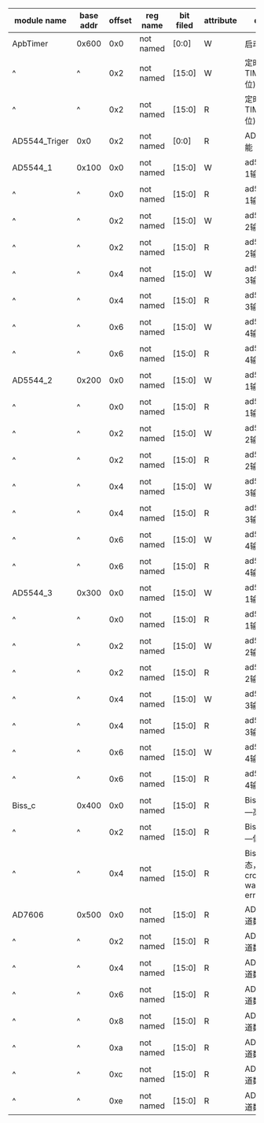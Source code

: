 |module name|base addr|offset|reg name|bit filed|attribute|description|
|---------|----------|----------|----------|----------|----------|----------|
ApbTimer|0x600|0x0|not named|[0:0]|W| 启动定时器|
^|^|0x2|not named|[15:0]|W| 定时器TIMER_LOAD(16位)|
^|^|0x2|not named|[15:0]|R| 定时器TIMER_LOAD(16位)|
AD5544_Triger|0x0|0x2|not named|[0:0]|R| AD5544----使能|
AD5544_1|0x100|0x0|not named|[15:0]|W| ad5544---通道1输出数据|
^|^|0x0|not named|[15:0]|R| ad5544---通道1输出数据|
^|^|0x2|not named|[15:0]|W| ad5544---通道2输出数据|
^|^|0x2|not named|[15:0]|R| ad5544---通道2输出数据|
^|^|0x4|not named|[15:0]|W| ad5544---通道3输出数据|
^|^|0x4|not named|[15:0]|R| ad5544---通道3输出数据|
^|^|0x6|not named|[15:0]|W| ad5544---通道4输出数据|
^|^|0x6|not named|[15:0]|R| ad5544---通道4输出数据|
AD5544_2|0x200|0x0|not named|[15:0]|W| ad5544---通道1输出数据|
^|^|0x0|not named|[15:0]|R| ad5544---通道1输出数据|
^|^|0x2|not named|[15:0]|W| ad5544---通道2输出数据|
^|^|0x2|not named|[15:0]|R| ad5544---通道2输出数据|
^|^|0x4|not named|[15:0]|W| ad5544---通道3输出数据|
^|^|0x4|not named|[15:0]|R| ad5544---通道3输出数据|
^|^|0x6|not named|[15:0]|W| ad5544---通道4输出数据|
^|^|0x6|not named|[15:0]|R| ad5544---通道4输出数据|
AD5544_3|0x300|0x0|not named|[15:0]|W| ad5544---通道1输出数据|
^|^|0x0|not named|[15:0]|R| ad5544---通道1输出数据|
^|^|0x2|not named|[15:0]|W| ad5544---通道2输出数据|
^|^|0x2|not named|[15:0]|R| ad5544---通道2输出数据|
^|^|0x4|not named|[15:0]|W| ad5544---通道3输出数据|
^|^|0x4|not named|[15:0]|R| ad5544---通道3输出数据|
^|^|0x6|not named|[15:0]|W| ad5544---通道4输出数据|
^|^|0x6|not named|[15:0]|R| ad5544---通道4输出数据|
Biss_c|0x400|0x0|not named|[15:0]|R| Biss光栅尺数据—高16位|
^|^|0x2|not named|[15:0]|R| Biss光栅尺数据—低16位|
^|^|0x4|not named|[15:0]|R| Biss光栅尺状态，bit0---crc,bit1---warn,bit2---error|
AD7606|0x500|0x0|not named|[15:0]|R| AD7606---1通道数据|
^|^|0x2|not named|[15:0]|R| AD7606---2通道数据|
^|^|0x4|not named|[15:0]|R| AD7606---3通道数据|
^|^|0x6|not named|[15:0]|R| AD7606---4通道数据|
^|^|0x8|not named|[15:0]|R| AD7606---5通道数据|
^|^|0xa|not named|[15:0]|R| AD7606---6通道数据|
^|^|0xc|not named|[15:0]|R| AD7606---7通道数据|
^|^|0xe|not named|[15:0]|R| AD7606---8通道数据|

